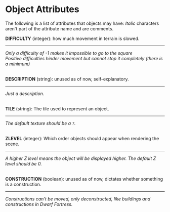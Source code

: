 # Object Attributes
The following is a list of attributes that objects may have:
*Italic* characters aren't part of the attribute name and are comments.

**DIFFICULTY** (integer): how much movement in terrain is slowed.

---

*Only a difficulty of -1 makes it impossible to go to the square*<br>
*Positive difficulties hinder movement but cannot stop it completely*
*(there is a minimum)*
<br><br>

**DESCRIPTION** (string): unused as of now, self-explanatory.

---

*Just a description.*
<br><br>

**TILE** (string): The tile used to represent an object.

---

*The default texture should be a `?`.*
<br><br>

**ZLEVEL** (integer): Which order objects should appear when rendering the scene.

---

*A higher Z level means the object will be displayed higher. The default Z level should be 0.*
<br><br>

**CONSTRUCTION** (boolean): unused as of now, dictates whether something is a construction.

---

*Constructions can't be moved, only deconstructed, like buildings and constructions in Dwarf Fortress.*
<br><br>